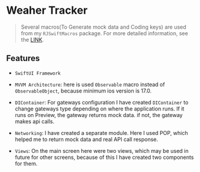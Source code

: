 # Weaher Tracker

> Several macros(To Generate mock data and Coding keys) are used from my `RJSwiftMacros` package. For more detailed information, see the [LINK](https://github.com/rezojoglidze/RJSwiftMacros).

## Features
- `SwiftUI Framework`
- `MVVM Architecture`: here is used `Observable` macro instead of `ObservableObject`, because minimum ios version is 17.0. 

- `DIContainer`: For gateways configuration I have created `DIContainer` to change gateways type depending on where the application runs. If it runs on Preview, the gateway returns mock data. if not, the gateway makes api calls.
- `Networking`:  I have created a separate module. Here I used POP, which helped me to return mock data and real API call response.
- `Views`: On the main screen here were two views, which may be used in future for other screens, because of this I have created two components for them. 

